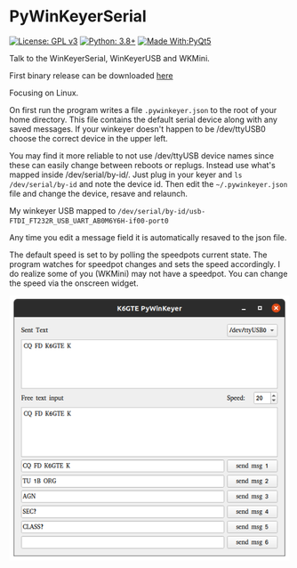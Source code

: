 # PyWinKeyerSerial

[![License: GPL v3](https://img.shields.io/badge/License-GPLv3-blue.svg)](https://www.gnu.org/licenses/gpl-3.0)  [![Python: 3.8+](https://img.shields.io/badge/python-3.8+-blue.svg)](https://www.python.org/downloads/)  [![Made With:PyQt5](https://img.shields.io/badge/Made%20with-PyQt5-red)](https://pypi.org/project/PyQt5/)

Talk to the WinKeyerSerial, WinKeyerUSB and WKMini.

First binary release can be downloaded [here
](https://github.com/mbridak/PyWinKeyerSerial/releases/download/21.5.7/winkeyerserial)

Focusing on Linux.

On first run the program writes a file `.pywinkeyer.json` to the root of your home directory.
This file contains the default serial device along with any saved messages. If your winkeyer doesn't happen to be /dev/ttyUSB0 choose the correct device in the upper left.

You may find it more reliable to not use /dev/ttyUSB device names since these can easily change between reboots or replugs. Instead use what's mapped inside /dev/serial/by-id/.
Just plug in your keyer and `ls /dev/serial/by-id` and note the device id. Then edit the `~/.pywinkeyer.json` file and change the device, resave and relaunch. 

My winkeyer USB mapped to `/dev/serial/by-id/usb-FTDI_FT232R_USB_UART_AB0M6Y6H-if00-port0`

Any time you edit a message field it is automatically resaved to the json file. 

The default speed is set to by polling the speedpots current state. The program watches for speedpot changes and sets the speed accordingly. I do realize some of you (WKMini) may not have a speedpot. You can change the speed via the onscreen widget.  

![It's a screenshot](https://github.com/mbridak/PyWinKeyerSerial/raw/main/pic/WINKEYERSCREEN.png)
